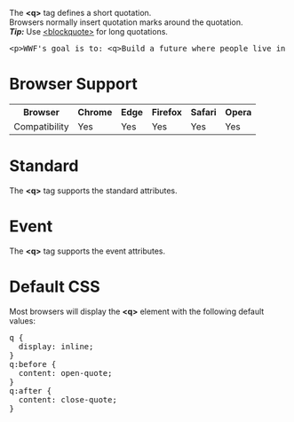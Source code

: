 The <b>&lt;q&gt;</b> tag defines a short quotation.
<br>
Browsers normally insert quotation marks around the quotation.
<br>
<b><i>Tip:</i></b> Use <a href="blockquote.md">&lt;blockquote&gt;</a> for long quotations.
<pre>&lt;p&gt;WWF's goal is to: &lt;q&gt;Build a future where people live in harmony with nature.&lt;/q&gt; We hope they succeed.&lt;/p&gt;</pre>
<h1>Browser Support</h1>
<table class="ws-table-all notranslate">
  <tr>
    <th>Browser</th>
    <th>Chrome</th>
    <th>Edge</th>
    <th>Firefox</th>
    <th>Safari</th>
    <th>Opera</th>
  </tr>
  <tr>
    <td>Compatibility</td>
    <td>Yes</td>
    <td>Yes</td>
    <td>Yes</td>
    <td>Yes</td>
    <td>Yes</td>
  </tr>
</table>
<h1>Standard</h1>
The <b>&lt;q&gt;</b> tag supports the standard attributes.
<h1>Event</h1>
The <b>&lt;q&gt;</b> tag supports the event attributes.
<h1>Default CSS</h1>
Most browsers will display the <b>&lt;q&gt;</b> element with the following default values:
<pre>
q {
  display: inline;
}
q:before {
  content: open-quote;
}
q:after {
  content: close-quote;
}
</pre>
